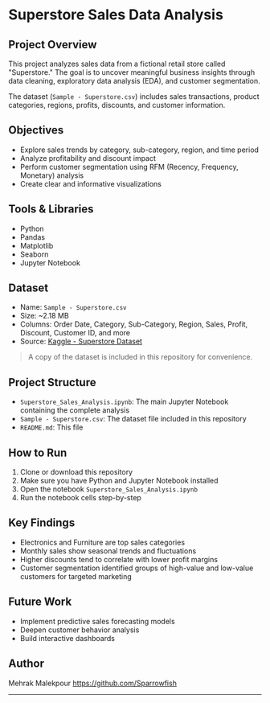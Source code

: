 # Superstore Sales Data Analysis

## Project Overview

This project analyzes sales data from a fictional retail store called "Superstore." The goal is to uncover meaningful business insights through data cleaning, exploratory data analysis (EDA), and customer segmentation.

The dataset (`Sample - Superstore.csv`) includes sales transactions, product categories, regions, profits, discounts, and customer information.

## Objectives

- Explore sales trends by category, sub-category, region, and time period  
- Analyze profitability and discount impact  
- Perform customer segmentation using RFM (Recency, Frequency, Monetary) analysis  
- Create clear and informative visualizations  

## Tools & Libraries

- Python  
- Pandas  
- Matplotlib  
- Seaborn  
- Jupyter Notebook

## Dataset

- Name: `Sample - Superstore.csv`  
- Size: ~2.18 MB 
- Columns: Order Date, Category, Sub-Category, Region, Sales, Profit, Discount, Customer ID, and more  
- Source: [Kaggle - Superstore Dataset](https://www.kaggle.com/datasets/vivek468/superstore-dataset-final)

> A copy of the dataset is included in this repository for convenience.  

## Project Structure

- `Superstore_Sales_Analysis.ipynb`: The main Jupyter Notebook containing the complete analysis  
- `Sample - Superstore.csv`: The dataset file included in this repository  
- `README.md`: This file  

## How to Run

1. Clone or download this repository  
2. Make sure you have Python and Jupyter Notebook installed  
3. Open the notebook `Superstore_Sales_Analysis.ipynb`  
4. Run the notebook cells step-by-step  

## Key Findings

- Electronics and Furniture are top sales categories  
- Monthly sales show seasonal trends and fluctuations  
- Higher discounts tend to correlate with lower profit margins  
- Customer segmentation identified groups of high-value and low-value customers for targeted marketing  

## Future Work

- Implement predictive sales forecasting models  
- Deepen customer behavior analysis  
- Build interactive dashboards  

## Author

Mehrak Malekpour
https://github.com/Sparrowfish  
  

---

